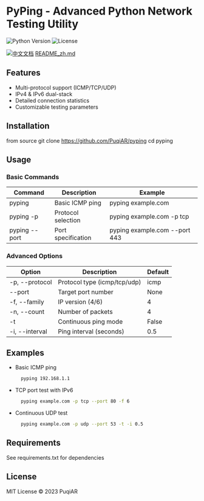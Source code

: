 # PyPing - Advanced Python Network Testing Utility

![Python Version](https://img.shields.io/badge/python-3.7+-blue.svg)
![License](https://img.shields.io/badge/license-MIT-green.svg)

[![中文文档](https://img.shields.io/badge/文档-中文版-blue)](README_zh.md) [README_zh.md](README_zh.md)

## Features
- Multi-protocol support (ICMP/TCP/UDP)
- IPv4 & IPv6 dual-stack
- Detailed connection statistics
- Customizable testing parameters

## Installation

from source
git clone https://github.com/PuqiAR/pyping
cd pyping

## Usage

### Basic Commands
| Command                     | Description        | Example                       |
| --------------------------- | ------------------ | ----------------------------- |
| pyping <host>               | Basic ICMP ping    | pyping example.com            |
| pyping <host> -p <proto>    | Protocol selection | pyping example.com -p tcp     |
| pyping <host> --port <port> | Port specification | pyping example.com --port 443 |

### Advanced Options
| Option         | Description                  | Default |
| -------------- | ---------------------------- | ------- |
| -p, --protocol | Protocol type (icmp/tcp/udp) | icmp    |
| --port         | Target port number           | None    |
| -f, --family   | IP version (4/6)             | 4       |
| -n, --count    | Number of packets            | 4       |
| -t             | Continuous ping mode         | False   |
| -i, --interval | Ping interval (seconds)      | 0.5     |

## Examples

- Basic ICMP ping
  ```bash
    pyping 192.168.1.1
  ```

- TCP port test with IPv6
  ```bash
    pyping example.com -p tcp --port 80 -f 6
  ```

- Continuous UDP test
  ```bash
    pyping example.com -p udp --port 53 -t -i 0.5
  ```

## Requirements
See requirements.txt for dependencies

## License
MIT License © 2023 PuqiAR
